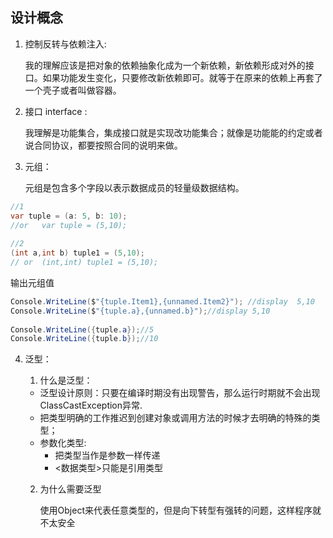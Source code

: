 ## 设计概念
1. 控制反转与依赖注入: 

   我的理解应该是把对象的依赖抽象化成为一个新依赖，新依赖形成对外的接口。如果功能发生变化，只要修改新依赖即可。就等于在原来的依赖上再套了一个壳子或者叫做容器。
2. 接口 interface :
   
   我理解是功能集合，集成接口就是实现改功能集合；就像是功能能的约定或者说合同协议，都要按照合同的说明来做。

3. 元组：
   
   元组是包含多个字段以表示数据成员的轻量级数据结构。
```c#
//1
var tuple = (a: 5, b: 10);  
//or   var tuple = (5,10);  
 
//2
(int a,int b) tuple1 = (5,10);
// or  (int,int) tuple1 = (5,10);
```
输出元组值
```c#
Console.WriteLine($"{tuple.Item1},{unnamed.Item2}"); //display  5,10
Console.WriteLine($"{tuple.a},{unnamed.b}");//display 5,10
 
Console.WriteLine({tuple.a});//5
Console.WriteLine({tuple.b});//10
```
4. 泛型：
   1. 什么是泛型：
     - 泛型设计原则：只要在编译时期没有出现警告，那么运行时期就不会出现ClassCastException异常. 
     - 把类型明确的工作推迟到创建对象或调用方法的时候才去明确的特殊的类型；
     - 参数化类型:
       - 把类型当作是参数一样传递
       - <数据类型>只能是引用类型

    2. 为什么需要泛型

        使用Object来代表任意类型的，但是向下转型有强转的问题，这样程序就不太安全
